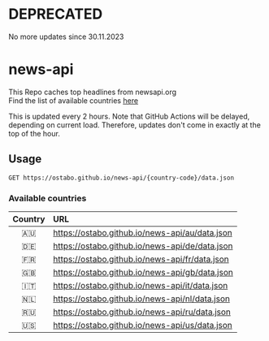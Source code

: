 # DEPRECATED
No more updates since 30.11.2023

# news-api

This Repo caches top headlines from newsapi.org  
Find the list of available countries <ins>[here](https://ostabo.software/news-api/)</ins>

This is updated every 2 hours.
Note that GitHub Actions will be delayed, depending on current load. Therefore, updates don't come in exactly at the top of the hour.

## Usage

```
GET https://ostabo.github.io/news-api/{country-code}/data.json
```

### Available countries
| Country  | URL                                           |
|:--------:|:----------------------------------------------|
|   🇦🇺   | https://ostabo.github.io/news-api/au/data.json |
|   🇩🇪   | https://ostabo.github.io/news-api/de/data.json |
|   🇫🇷   | https://ostabo.github.io/news-api/fr/data.json |
|   🇬🇧   | https://ostabo.github.io/news-api/gb/data.json |
|   🇮🇹   | https://ostabo.github.io/news-api/it/data.json |
|   🇳🇱   | https://ostabo.github.io/news-api/nl/data.json |
|   🇷🇺   | https://ostabo.github.io/news-api/ru/data.json |
|   🇺🇸   | https://ostabo.github.io/news-api/us/data.json |

